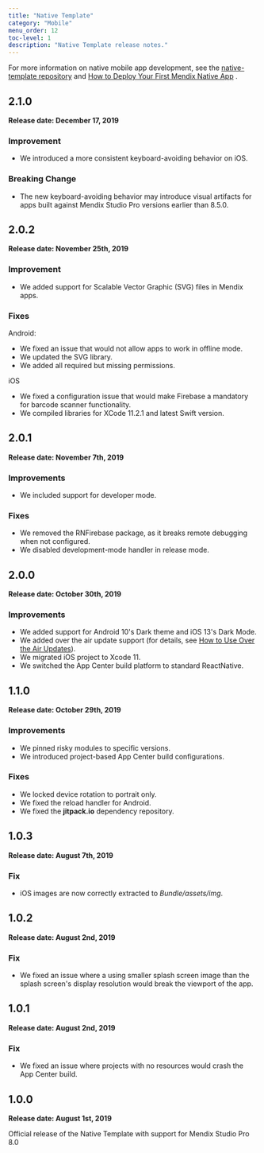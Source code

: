 ```yaml
---
title: "Native Template"
category: "Mobile"
menu_order: 12
toc-level: 1
description: "Native Template release notes."
---
```


For more information on native mobile app development, see the [native-template repository](https://github.com/mendix/native-template/) and [How to Deploy Your First Mendix Native App](/howto/mobile/deploying-native-app) .

## 2.1.0 

**Release date: December 17, 2019**

### Improvement

* We introduced a more consistent keyboard-avoiding behavior on iOS.

### Breaking Change

* The new keyboard-avoiding behavior may introduce visual artifacts for apps built against Mendix Studio Pro versions earlier than 8.5.0.

## 2.0.2

**Release date: November 25th, 2019**

### Improvement

* We added support for Scalable Vector Graphic (SVG) files in Mendix apps.

### Fixes

Android:

* We fixed an issue that would not allow apps to work in offline mode.
* We updated the SVG library.
* We added all required but missing permissions.

iOS

* We fixed a configuration issue that would make Firebase a mandatory for barcode scanner functionality.
* We compiled libraries for XCode 11.2.1 and latest Swift version.

## 2.0.1

**Release date: November 7th, 2019**

### Improvements

* We included support for developer mode.

### Fixes

* We removed the RNFirebase package, as it breaks remote debugging when not configured.
* We disabled development-mode handler in release mode.

## 2.0.0

**Release date: October 30th, 2019**

### Improvements

* We added support for Android 10's Dark theme and iOS 13's Dark Mode.
* We added over the air update support (for details, see [How to Use Over the Air Updates](/howto/mobile/how-to-ota)).
* We migrated iOS project to Xcode 11.
* We switched the App Center build platform to standard ReactNative.

## 1.1.0

**Release date: October 29th, 2019**

### Improvements

* We pinned risky modules to specific versions.
* We introduced project-based App Center build configurations.

### Fixes

* We locked device rotation to portrait only.
* We fixed the reload handler for Android.
* We fixed the **jitpack.io** dependency repository.

## 1.0.3

**Release date: August 7th, 2019**

### Fix

* iOS images are now correctly extracted to *Bundle/assets/img*.

## 1.0.2

**Release date: August 2nd, 2019**

### Fix

* We fixed an issue where a using smaller splash screen image than the splash screen's display resolution would break the viewport of the app.

## 1.0.1

**Release date: August 2nd, 2019**

### Fix

* We fixed an issue where projects with no resources would crash the App Center build.

## 1.0.0

**Release date: August 1st, 2019**

Official release of the Native Template with support for Mendix Studio Pro 8.0

